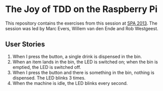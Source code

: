 # The Joy of TDD on the Raspberry Pi #

This repository contains the exercises from this session at [SPA 2013](http://www.spaconference.org).  The session was led by Marc Evers, Willem van den Ende and Rob Westgeest.

## User Stories ##

1. When I press the button, a single drink is dispensed in the bin.
2. When an item lands in the bin, the LED is switched on; when the bin is emptied, the LED is switched off.
3. When I press the button and there is something in the bin, nothing is dispensed.  The LED blinks 3 times.
4. When the machine is idle, the LED blinks every second.